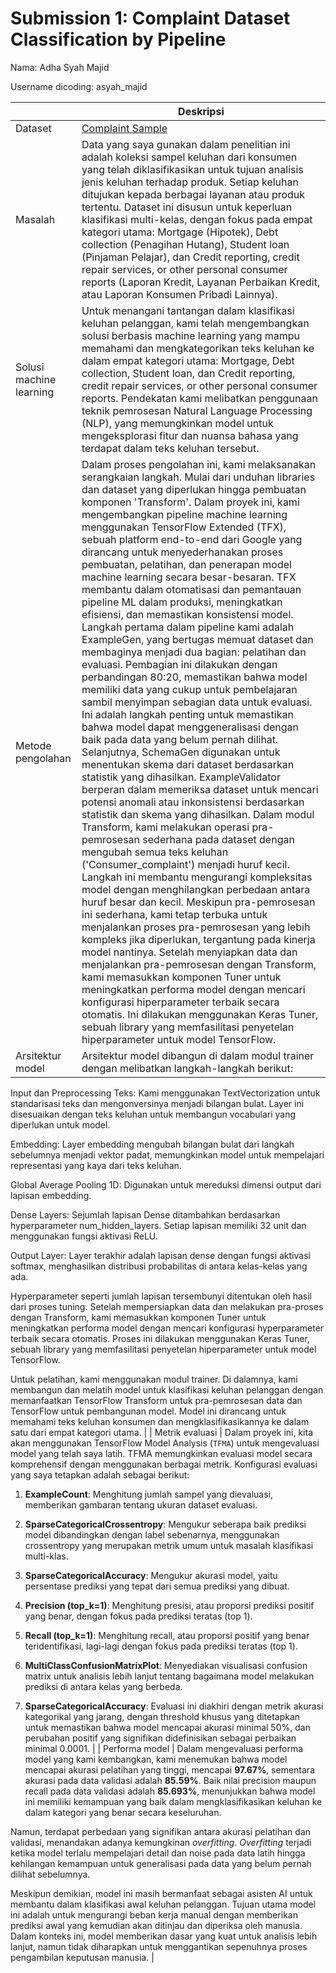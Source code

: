 # Submission 1: Complaint Dataset Classification by Pipeline

Nama: Adha Syah Majid

Username dicoding: asyah_majid

|                         | Deskripsi                                                                                                                                                                                                                                                                                                                                                                                                                                                                                                                                                                                                         |
| ----------------------- | ----------------------------------------------------------------------------------------------------------------------------------------------------------------------------------------------------------------------------------------------------------------------------------------------------------------------------------------------------------------------------------------------------------------------------------------------------------------------------------------------------------------------------------------------------------------------------------------------------------------- |
| Dataset                 | [Complaint Sample](https://www.kaggle.com/datasets/mohammadripan/complaint-sample)                                                                                                                                                                                                                                                                                                                                                                                                                                                                                                                                |
| Masalah                 | Data yang saya gunakan dalam penelitian ini adalah koleksi sampel keluhan dari konsumen yang telah diklasifikasikan untuk tujuan analisis jenis keluhan terhadap produk. Setiap keluhan ditujukan kepada berbagai layanan atau produk tertentu. Dataset ini disusun untuk keperluan klasifikasi multi-kelas, dengan fokus pada empat kategori utama: Mortgage (Hipotek), Debt collection (Penagihan Hutang), Student loan (Pinjaman Pelajar), dan Credit reporting, credit repair services, or other personal consumer reports (Laporan Kredit, Layanan Perbaikan Kredit, atau Laporan Konsumen Pribadi Lainnya). |
| Solusi machine learning | Untuk menangani tantangan dalam klasifikasi keluhan pelanggan, kami telah mengembangkan solusi berbasis machine learning yang mampu memahami dan mengkategorikan teks keluhan ke dalam empat kategori utama: Mortgage, Debt collection, Student loan, dan Credit reporting, credit repair services, or other personal consumer reports. Pendekatan kami melibatkan penggunaan teknik pemrosesan Natural Language Processing (NLP), yang memungkinkan model untuk mengeksplorasi fitur dan nuansa bahasa yang terdapat dalam teks keluhan tersebut.                                                                |
| Metode pengolahan       | Dalam proses pengolahan ini, kami melaksanakan serangkaian langkah. Mulai dari unduhan libraries dan dataset yang diperlukan hingga pembuatan komponen 'Transform'. Dalam proyek ini, kami mengembangkan pipeline machine learning menggunakan TensorFlow Extended (TFX), sebuah platform end-to-end dari Google yang dirancang untuk menyederhanakan proses pembuatan, pelatihan, dan penerapan model machine learning secara besar-besaran. TFX membantu dalam otomatisasi dan pemantauan pipeline ML dalam produksi, meningkatkan efisiensi, dan memastikan konsistensi model. Langkah pertama dalam pipeline kami adalah ExampleGen, yang bertugas memuat dataset dan membaginya menjadi dua bagian: pelatihan dan evaluasi. Pembagian ini dilakukan dengan perbandingan 80:20, memastikan bahwa model memiliki data yang cukup untuk pembelajaran sambil menyimpan sebagian data untuk evaluasi. Ini adalah langkah penting untuk memastikan bahwa model dapat menggeneralisasi dengan baik pada data yang belum pernah dilihat.  Selanjutnya, SchemaGen digunakan untuk menentukan skema dari dataset berdasarkan statistik yang dihasilkan. ExampleValidator berperan dalam memeriksa dataset untuk mencari potensi anomali atau inkonsistensi berdasarkan statistik dan skema yang dihasilkan. Dalam modul Transform, kami melakukan operasi pra-pemrosesan sederhana pada dataset dengan mengubah semua teks keluhan ('Consumer_complaint') menjadi huruf kecil. Langkah ini membantu mengurangi kompleksitas model dengan menghilangkan perbedaan antara huruf besar dan kecil. Meskipun pra-pemrosesan ini sederhana, kami tetap terbuka untuk menjalankan proses pra-pemrosesan yang lebih kompleks jika diperlukan, tergantung pada kinerja model nantinya. Setelah menyiapkan data dan menjalankan pra-pemrosesan dengan Transform, kami memasukkan komponen Tuner untuk meningkatkan performa model dengan mencari konfigurasi hiperparameter terbaik secara otomatis. Ini dilakukan menggunakan Keras Tuner, sebuah library yang memfasilitasi penyetelan hiperparameter untuk model TensorFlow. |
| Arsitektur model | Arsitektur model dibangun di dalam modul trainer dengan melibatkan langkah-langkah berikut:

Input dan Preprocessing Teks: Kami menggunakan TextVectorization untuk standarisasi teks dan mengonversinya menjadi bilangan bulat. Layer ini disesuaikan dengan teks keluhan untuk membangun vocabulari yang diperlukan untuk model.

Embedding: Layer embedding mengubah bilangan bulat dari langkah sebelumnya menjadi vektor padat, memungkinkan model untuk mempelajari representasi yang kaya dari teks keluhan.

Global Average Pooling 1D: Digunakan untuk mereduksi dimensi output dari lapisan embedding.

Dense Layers: Sejumlah lapisan Dense ditambahkan berdasarkan hyperparameter num_hidden_layers. Setiap lapisan memiliki 32 unit dan menggunakan fungsi aktivasi ReLU.

Output Layer: Layer terakhir adalah lapisan dense dengan fungsi aktivasi softmax, menghasilkan distribusi probabilitas di antara kelas-kelas yang ada.

Hyperparameter seperti jumlah lapisan tersembunyi ditentukan oleh hasil dari proses tuning. Setelah mempersiapkan data dan melakukan pra-proses dengan Transform, kami memasukkan komponen Tuner untuk meningkatkan performa model dengan mencari konfigurasi hyperparameter terbaik secara otomatis. Proses ini dilakukan menggunakan Keras Tuner, sebuah library yang memfasilitasi penyetelan hiperparameter untuk model TensorFlow.

Untuk pelatihan, kami menggunakan modul trainer. Di dalamnya, kami membangun dan melatih model untuk klasifikasi keluhan pelanggan dengan memanfaatkan TensorFlow Transform untuk pra-pemrosesan data dan TensorFlow untuk pembangunan model. Model ini dirancang untuk memahami teks keluhan konsumen dan mengklasifikasikannya ke dalam satu dari empat kategori utama. |
| Metrik evaluasi | Dalam proyek ini, kita akan menggunakan TensorFlow Model Analysis (`TFMA`) untuk mengevaluasi model yang telah saya latih. TFMA memungkinkan evaluasi model secara komprehensif dengan menggunakan berbagai metrik. Konfigurasi evaluasi yang saya tetapkan adalah sebagai berikut:

1. **ExampleCount**: Menghitung jumlah sampel yang dievaluasi, memberikan gambaran tentang ukuran dataset evaluasi.

2. **SparseCategoricalCrossentropy**: Mengukur seberapa baik prediksi model dibandingkan dengan label sebenarnya, menggunakan crossentropy yang merupakan metrik umum untuk masalah klasifikasi multi-klas.

3. **SparseCategoricalAccuracy**: Mengukur akurasi model, yaitu persentase prediksi yang tepat dari semua prediksi yang dibuat.

4. **Precision (top_k=1)**: Menghitung presisi, atau proporsi prediksi positif yang benar, dengan fokus pada prediksi teratas (top 1).

5. **Recall (top_k=1)**: Menghitung recall, atau proporsi positif yang benar teridentifikasi, lagi-lagi dengan fokus pada prediksi teratas (top 1).

6. **MultiClassConfusionMatrixPlot**: Menyediakan visualisasi confusion matrix untuk analisis lebih lanjut tentang bagaimana model melakukan prediksi di antara kelas yang berbeda.

7. **SparseCategoricalAccuracy**: Evaluasi ini diakhiri dengan metrik akurasi kategorikal yang jarang, dengan threshold khusus yang ditetapkan untuk memastikan bahwa model mencapai akurasi minimal 50%, dan perubahan positif yang signifikan didefinisikan sebagai perbaikan minimal 0.0001. |
   | Performa model | Dalam mengevaluasi performa model yang kami kembangkan, kami menemukan bahwa model mencapai akurasi pelatihan yang tinggi, mencapai **97.67%**, sementara akurasi pada data validasi adalah **85.59%**. Baik nilai precision maupun recall pada data validasi adalah **85.693%**, menunjukkan bahwa model ini memiliki kemampuan yang baik dalam mengklasifikasikan keluhan ke dalam kategori yang benar secara keseluruhan.

Namun, terdapat perbedaan yang signifikan antara akurasi pelatihan dan validasi, menandakan adanya kemungkinan _overfitting_. _Overfitting_ terjadi ketika model terlalu mempelajari detail dan noise pada data latih hingga kehilangan kemampuan untuk generalisasi pada data yang belum pernah dilihat sebelumnya.

Meskipun demikian, model ini masih bermanfaat sebagai asisten AI untuk membantu dalam klasifikasi awal keluhan pelanggan. Tujuan utama model ini adalah untuk mengurangi beban kerja manual dengan memberikan prediksi awal yang kemudian akan ditinjau dan diperiksa oleh manusia. Dalam konteks ini, model memberikan dasar yang kuat untuk analisis lebih lanjut, namun tidak diharapkan untuk menggantikan sepenuhnya proses pengambilan keputusan manusia. |

